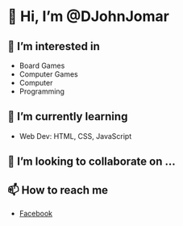 # 👋 Hi, I’m @DJohnJomar
## 👀 I’m interested in
- Board Games
- Computer Games
- Computer
- Programming
## 🌱 I’m currently learning
- Web Dev: HTML, CSS, JavaScript
## 💞️ I’m looking to collaborate on ...
## 📫 How to reach me
- [Facebook](https://www.facebook.com/J0hnjomar)

<!---
DJohnJomar/DJohnJomar is a ✨ special ✨ repository because its `README.md` (this file) appears on your GitHub profile.
You can click the Preview link to take a look at your changes.
--->
